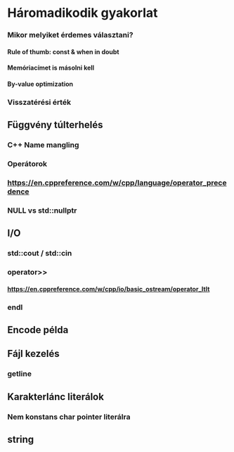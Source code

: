 # Háromadikodik gyakorlat

### Mikor melyiket érdemes választani?
#### Rule of thumb: const & when in doubt
#### Memóriacímet is másolni kell
#### By-value optimization

### Visszatérési érték

## Függvény túlterhelés
### C++ Name mangling
### Operátorok
### https://en.cppreference.com/w/cpp/language/operator_precedence
### NULL vs std::nullptr

## I/O
### std::cout / std::cin
### operator>>
#### https://en.cppreference.com/w/cpp/io/basic_ostream/operator_ltlt
### endl

## Encode példa

## Fájl kezelés
### getline

## Karakterlánc literálok
### Nem konstans char pointer literálra
## string
